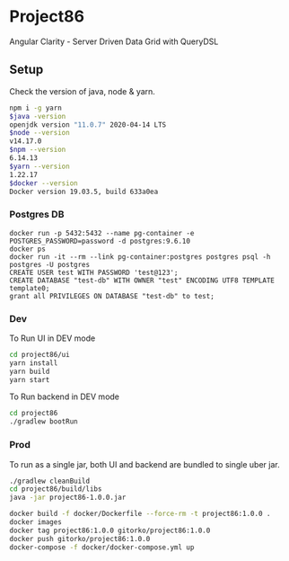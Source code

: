 # Project86

Angular Clarity - Server Driven Data Grid with QueryDSL

## Setup

Check the version of java, node & yarn.

```bash
npm i -g yarn
$java -version
openjdk version "11.0.7" 2020-04-14 LTS
$node --version
v14.17.0
$npm --version
6.14.13
$yarn --version
1.22.17
$docker --version
Docker version 19.03.5, build 633a0ea
```

### Postgres DB

```
docker run -p 5432:5432 --name pg-container -e POSTGRES_PASSWORD=password -d postgres:9.6.10
docker ps
docker run -it --rm --link pg-container:postgres postgres psql -h postgres -U postgres
CREATE USER test WITH PASSWORD 'test@123';
CREATE DATABASE "test-db" WITH OWNER "test" ENCODING UTF8 TEMPLATE template0;
grant all PRIVILEGES ON DATABASE "test-db" to test;
```

### Dev

To Run UI in DEV mode

```bash
cd project86/ui
yarn install
yarn build
yarn start
```

To Run backend in DEV mode

```bash
cd project86
./gradlew bootRun
```

### Prod
To run as a single jar, both UI and backend are bundled to single uber jar.

```bash
./gradlew cleanBuild
cd project86/build/libs
java -jar project86-1.0.0.jar
```

```bash
docker build -f docker/Dockerfile --force-rm -t project86:1.0.0 .
docker images
docker tag project86:1.0.0 gitorko/project86:1.0.0
docker push gitorko/project86:1.0.0
docker-compose -f docker/docker-compose.yml up 
```
